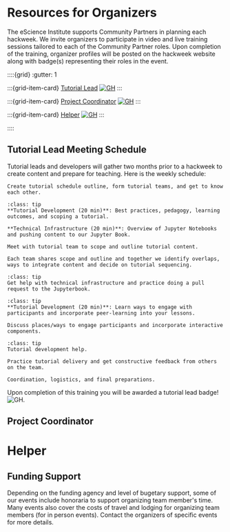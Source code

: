 # Resources for Organizers

The eScience Institute supports Community Partners in planning each hackweek. We invite organizers to participate in video and live training sessions tailored to each of the Community Partner roles. Upon completion of the training, organizer profiles will be posted on the hackweek website along with badge(s) representing their roles in the event. 

::::{grid}
:gutter: 1

:::{grid-item-card} [Tutorial Lead](#tutorial-lead)
[![GH](https://img.shields.io/static/v1?label=eScience&message=Tutorial-Lead&color=b7a57a)](#tutorial-lead)
:::

:::{grid-item-card} [Project Coordinator](#project-coordinator)
[![GH](https://img.shields.io/static/v1?label=eScience&message=Project-Coordinator&color=85754d)](#project-coordinator)
:::

:::{grid-item-card} [Helper](#helper)
[![GH](https://img.shields.io/static/v1?label=eScience&message=Helper&color=4b2e83)](#helper)
:::

::::

## Tutorial Lead Meeting Schedule

Tutorial leads and developers will gather two months prior to a hackweek to create content and prepare for teaching. Here is the weekly schedule:

```{Admonition} Week 1 / 90 min: Kick-off Meeting (everyone)
Create tutorial schedule outline, form tutorial teams, and get to know each other.
```

```{Admonition} Week 2: Video Training (individual)
:class: tip
**Tutorial Development (20 min)**: Best practices, pedagogy, learning outcomes, and scoping a tutorial.

**Technical Infrastructure (20 min)**: Overview of Jupyter Notebooks and pushing content to our Jupyter Book.
```

```{Admonition} Week 2 (60 min): Tutorial Outlining Meeting (tutorial teams)
Meet with tutorial team to scope and outline tutorial content.
```

```{Admonition} Week 3 (60 min): Tutorial Report-Out Meeting (everyone)
Each team shares scope and outline and together we identify overlaps, ways to integrate content and decide on tutorial sequencing.
```

```{Admonition} Week 3: Open Office Hours (individual)
:class: tip
Get help with technical infrastructure and practice doing a pull request to the Jupyterbook.
```

```{Admonition} Week 4: Video Training (individual)
:class: tip
**Tutorial Development (20 min)**: Learn ways to engage with participants and incorporate peer-learning into your lessons.
```

```{Admonition} Week 4 (60 min): Tutorial Development (tutorial teams)
Discuss places/ways to engage participants and incorporate interactive components.
```

```{Admonition} Week 5: Open Office Hours (individual)
:class: tip
Tutorial development help.
```

```{Admonition} Week 6 and 7 (60 min): Tutorial Feedback (everyone)
Practice tutorial delivery and get constructive feedback from others on the team.
```

```{Admonition} Week 8 (60 min): Final meeting (everyone)
Coordination, logistics, and final preparations.
```

Upon completion of this training you will be awarded a tutorial lead badge! ![GH](https://img.shields.io/static/v1?label=eScience&message=Tutorial-Lead&color=b7a57a).




## Project Coordinator

# Helper


## Funding Support    

Depending on the funding agency and level of bugetary support, some of our events include honoraria to support organizing team member's time. Many events also cover the costs of travel and lodging for organizing team members (for in person events). Contact the organizers of specific events for more details. 